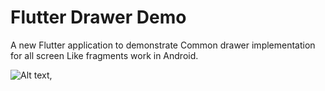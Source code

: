 # Flutter Drawer Demo

A new Flutter application to demonstrate Common drawer implementation for all screen Like fragments work in Android.
 
 ![Alt text](https://github.com/madhurDroiddev/FlutterAtlanSurvey/blob/master/screenshots/ss.png?raw=true "Optional Title"),
